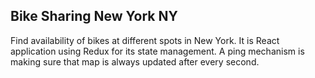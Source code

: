 ## Bike Sharing New York  NY

Find availability of bikes at different spots in New York. It is React application using Redux for its state management. A ping mechanism is making sure that map is always updated after every second. 

